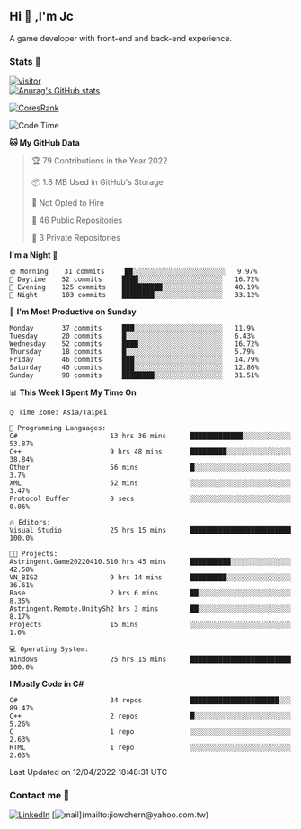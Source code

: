 ## Hi 👋 ,I'm Jc  

A game developer with front-end and back-end experience.  

### Stats  📝
[![visitor](https://visitor-badge.glitch.me/badge?page_id=jiowchern.jiowchern&style=flat-square&color=0088cc)](https://visitor-badge.glitch.me/badge?page_id=jiowchern.jiowchern&style=flat-square&color=0088cc)  
[![Anurag's GitHub stats](https://github-readme-stats.vercel.app/api?username=jiowchern&count_private=true&&show_icons=true)](https://github.com/anuraghazra/github-readme-stats)  
<!-- [![trophy](https://github-profile-trophy.vercel.app/?username=jiowchern)](https://github.com/ryo-ma/github-profile-trophy)   -->
[![CoresRank](https://cr-ss-service.azurewebsites.net/api/ScreenShot?widget=summary&username=jiowchern)](https://cr-ss-service.azurewebsites.net/api/ScreenShot?widget=summary&username=jiowchern)


<!--START_SECTION:waka-->
![Code Time](http://img.shields.io/badge/Code%20Time-302%20hrs%2045%20mins-blue)

**🐱 My GitHub Data** 

> 🏆 79 Contributions in the Year 2022
 > 
> 📦 1.8 MB Used in GitHub's Storage 
 > 
> 🚫 Not Opted to Hire
 > 
> 📜 46 Public Repositories 
 > 
> 🔑 3 Private Repositories  
 > 
**I'm a Night 🦉** 

```text
🌞 Morning    31 commits     ██░░░░░░░░░░░░░░░░░░░░░░░   9.97% 
🌆 Daytime    52 commits     ████░░░░░░░░░░░░░░░░░░░░░   16.72% 
🌃 Evening    125 commits    ██████████░░░░░░░░░░░░░░░   40.19% 
🌙 Night      103 commits    ████████░░░░░░░░░░░░░░░░░   33.12%

```
📅 **I'm Most Productive on Sunday** 

```text
Monday       37 commits     ███░░░░░░░░░░░░░░░░░░░░░░   11.9% 
Tuesday      20 commits     █░░░░░░░░░░░░░░░░░░░░░░░░   6.43% 
Wednesday    52 commits     ████░░░░░░░░░░░░░░░░░░░░░   16.72% 
Thursday     18 commits     █░░░░░░░░░░░░░░░░░░░░░░░░   5.79% 
Friday       46 commits     ███░░░░░░░░░░░░░░░░░░░░░░   14.79% 
Saturday     40 commits     ███░░░░░░░░░░░░░░░░░░░░░░   12.86% 
Sunday       98 commits     ████████░░░░░░░░░░░░░░░░░   31.51%

```


📊 **This Week I Spent My Time On** 

```text
⌚︎ Time Zone: Asia/Taipei

💬 Programming Languages: 
C#                       13 hrs 36 mins      █████████████░░░░░░░░░░░░   53.87% 
C++                      9 hrs 48 mins       █████████░░░░░░░░░░░░░░░░   38.84% 
Other                    56 mins             █░░░░░░░░░░░░░░░░░░░░░░░░   3.7% 
XML                      52 mins             ░░░░░░░░░░░░░░░░░░░░░░░░░   3.47% 
Protocol Buffer          0 secs              ░░░░░░░░░░░░░░░░░░░░░░░░░   0.06%

🔥 Editors: 
Visual Studio            25 hrs 15 mins      █████████████████████████   100.0%

🐱‍💻 Projects: 
Astringent.Game20220410.S10 hrs 45 mins      ██████████░░░░░░░░░░░░░░░   42.58% 
VN_BIG2                  9 hrs 14 mins       █████████░░░░░░░░░░░░░░░░   36.61% 
Base                     2 hrs 6 mins        ██░░░░░░░░░░░░░░░░░░░░░░░   8.35% 
Astringent.Remote.UnitySh2 hrs 3 mins        ██░░░░░░░░░░░░░░░░░░░░░░░   8.17% 
Projects                 15 mins             ░░░░░░░░░░░░░░░░░░░░░░░░░   1.0%

💻 Operating System: 
Windows                  25 hrs 15 mins      █████████████████████████   100.0%

```

**I Mostly Code in C#** 

```text
C#                       34 repos            ██████████████████████░░░   89.47% 
C++                      2 repos             █░░░░░░░░░░░░░░░░░░░░░░░░   5.26% 
C                        1 repo              ░░░░░░░░░░░░░░░░░░░░░░░░░   2.63% 
HTML                     1 repo              ░░░░░░░░░░░░░░░░░░░░░░░░░   2.63%

```



 Last Updated on 12/04/2022 18:48:31 UTC
<!--END_SECTION:waka-->



### Contact me 💬
[![LinkedIn](https://img.shields.io/badge/-JiowchernChen-0077B5?style==flat-square&logo=LinkedIn&logoColor=white)](https://www.linkedin.com/in/jiowchern-chen-4aaa90b7/) [![mail](https://img.shields.io/badge/-jiowchern%40yahoo.com.tw-blueviolet?style=flat-square&logo=yahoo!)](mailto:jiowchern@yahoo.com.tw)    

<!-- [![Linkedin Badge](https://img.shields.io/badge/-LinkedIn-blue?style=flat-square&logo=Linkedin&logoColor=white&link=https://www.linkedin.com/in/jiowchern-chen-4aaa90b7/)](https://www.linkedin.com/in/jiowchern-chen-4aaa90b7/) -->


<!--
**jiowchern/jiowchern** is a ✨ _special_ ✨ repository because its `README.md` (this file) appears on your GitHub profile.

Here are some ideas to get you started:

- 🔭 I’m currently working on ...
- 🌱 I’m currently learning ...
- 👯 I’m looking to collaborate on ...
- 🤔 I’m looking for help with ...
- 💬 Ask me about ...
- 📫 How to reach me: ...
- 😄 Pronouns: ...
- ⚡ Fun fact: ...
-->
